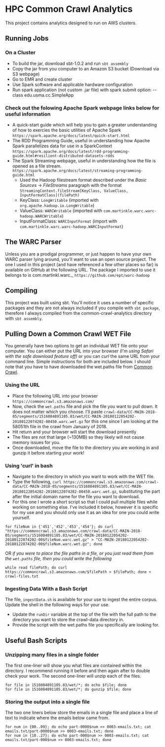 # HPC Common Crawl Analytics

This project contains analytics designed to run on AWS clusters. 

## Running Jobs

### On a Cluster

* To build the jar, download sbt-1.0.2 and run `sbt assembly`
* Copy the jar from you computer to an Amazon S3 bucket (Download via S3 webpage)
* Go to EMR and create cluster
* Use Spark software and applicable hardware configuration
* Run spark application (not custom .jar file) with spark submit option: --class edu.usma.cc.SimpleApp


### Check out the folowing Apache Spark webpage links below for useful information

* A quick-start guide which will help you to gain a greater understanding of how to exercies the basic utilities of Apache Spark
`https://spark.apache.org/docs/latest/quick-start.html`
* The RDD Programming Guide, useful in understanding how Apache Spark parallelizes data for use in a SparkContext
`https://spark.apache.org/docs/latest/rdd-programming-guide.html#resilient-distributed-datasets-rdds`
* The Spark Streaming webpage, useful in understanding how the file is opened as a file stream.
`https://spark.apache.org/docs/latest/streaming-programming-guide.html`
  * Used the Hadoop filestream format described under the _Basic Sources_ -> _FileStreams_ paragraph with the format `StreamingContext.fileStream[KeyClass, ValueClass, InputFormatClass](filePath)`
  * KeyClass: `LongWritable` (imported with `org.apache.hadoop.io.LongWritable`)
  * ValueClass: `WARCWritable` (imported with `com.martinkle.warc.warc-hadoop.WARCWritable`)
  * InputFormatClass: `WARCInputFormat` (import with `com.martinkle.warc.warc-hadoop.WARCInputFormat`)

## The WARC Parser

Unless you are a prodigal programmer, or just happen to have your own WARC parser lying around, you'll want to use an open source project.  The one I used in this project (and have referenced a few other places so far) is available on GitHub at the following URL.  The package I imported to use it belongs to is com.martinkl.warc.\_
`https://github.com/ept/warc-hadoop`

## Compiling

This project was built using sbt.  You'll notice it uses a number of specific packages and they are not always included if you compile with `sbt package`, therefore I always compiled from the common-crawl-analytics directory with `sbt assembly`.


## Pulling Down a Common Crawl WET File

You generally have two options to get an individual WET file onto your computer. You can either put the URL into your browser _(I'm using Safari with the safe download feature off)_ or you can _curl_ the same URL from your command line. Simple instructions for both are included below. I should note that you have to have downloaded the wet.paths file from [Common Crawl](https://www.commoncrawl.org/).

### Using the URL

* Place the following URL into your browser `https://commoncrawl.s3.amazonaws.com/`
* Now, check the `wet.paths` file and pick the file you want to pull down. It does not matter which you choose. I'll paste `crawl-data/CC-MAIN-2018-05/segments/1516084891105.83/wet/CC-MAIN-20180122054202-20180122074202-00450.warc.wet.gz` for this one since I am looking at the 58051th file in the crawl from January of 2018.
* Hit return and your browser will start the download presently
* The files are not that large (~130MB) so they likely will not cause memory issues for you.
* Once downloaded, move the file to the directory you are working in and gunzip it before starting your work!

### Using 'curl' in bash

* Navigate to the directory in which you want to work with the WET file.
* Type the following, `curl https://commoncrawl.s3.amazonaws.com/crawl-data/CC-MAIN-2018-05/segments/1516084891105.83/wet/CC-MAIN-20180122054202-20180122074202-00450.warc.wet.gz`, substituting the part after the initial domain name for the file you want to download.
* For this one I wrote a short script so that I could pull multiple files while working on something else. I've included it below, however it is specific for my use and you should only use it as an idea for one you could write yourself.

```
for fileNum in {'451','452','453','454'}; do curl "https://commoncrawl.s3.amazonaws.com/crawl-data/CC-MAIN-2018-05/segments/1516084891105.83/wet/CC-MAIN-20180122054202-20180122074202-00$fileNum.warc.wet.gz" > "CC-MAIN-20180122054202-20180122074202-00$fileNum.warc.wet.gz"; done
```

OR _if you were to place the file paths in a file, or you just read them from the `wet.paths` file, then you could write the following_

```
while read filePath; do curl https://commoncrawl.s3.amazonaws.com/$filePath > $filePath; done < crawl-files.txt
```

### Ingesting Data With a Bash Script

The file, `ingestData.sh` is available for your use to ingest the entire corpus.  Update the shell in the following ways for your use.

* Update the `runDir` variable at the top of the file with the full path to the directory you want to store the crawl-data directory in.
* Provide the script with the wet.paths file you specifically are looking for.

## Useful Bash Scripts

### Unzipping many files in a single folder

The first one-liner will show you what files are contained within the directory. I recommend running it before and then again after to double check your work. The second one-liner will unzip each of the files.
```
for file in 1516084891105.83/wet/*; do echo $file; done
for file in 1516084891105.83/wet/*; do gunzip $file; done
```

### Storing the output into a single file

The two one liners below store the emails in a single file and place a line of text to indicate where the emails below came from.
```
for num in {00..09}; do echo part-0000$num >> 0003-emails.txt; cat emails.txt/part-0000$num >> 0003-emails.txt; done
for num in {10..27}; do echo part-000$num >> 0003-emails.txt; cat emails.txt/part-000$num >> 0003-emails.txt; done
```

